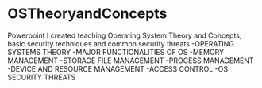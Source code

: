 # OSTheoryandConcepts
Powerpoint I created teaching Operating System Theory and Concepts, basic security techniques and common security threats
-OPERATING SYSTEMS THEORY
-MAJOR FUNCTIONALITIES OF OS
-MEMORY MANAGEMENT
-STORAGE FILE MANAGEMENT
-PROCESS MANAGEMENT
-DEVICE AND RESOURCE MANAGEMENT
-ACCESS CONTROL
-OS SECURITY THREATS
